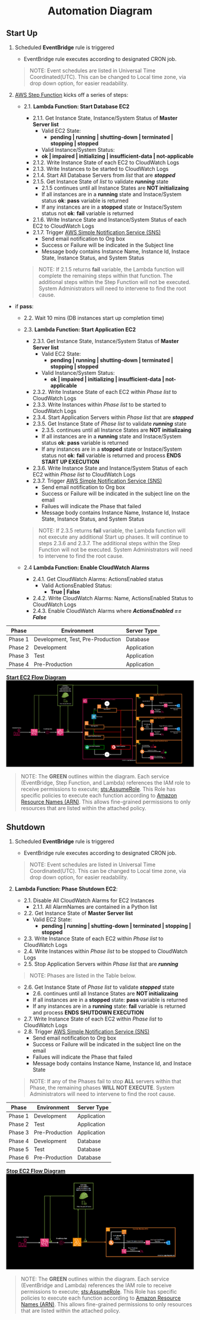 # <p align="center">**Automation Diagram**</p>
## **Start Up**

1. Scheduled **EventBridge** rule is triggered
   - EventBridge rule executes according to designated CRON job.

   > NOTE: Event schedules are listed in Universal Time Coordinated(UTC). This can be changed to Local time zone, via drop down option, for easier readability.

2. [AWS Step Function](https://docs.aws.amazon.com/step-functions/latest/dg/welcome.html) kicks off a series of steps: 
   - 2.1. **Lambda Function: Start Database EC2**
     - 2.1.1. Get Instance State, Instance/System Status of **Master Server list**
       - Valid EC2 State:
         - **pending | running | shutting-down | terminated | stopping | stopped**
       - Valid Instance/System Status:
        - **ok | impaired | initializing | insufficient-data | not-applicable**
     - 2.1.2. Write Instance State of each EC2 to CloudWatch Logs
     - 2.1.3. Write Instances to be started to CloudWatch Logs
     - 2.1.4. Start All Database Servers from *list* that are ***stopped***
     - 2.1.5. Get Instance State of *list* to validate ***running*** state
       - 2.1.5 continues until all Instance States are **NOT initializaing**
       - If all instances are in a **running** state  and  Instace/System status **ok**: **pass** variable is returned
       - If any instances are in a **stopped** state or Instace/System status not **ok**: **fail** variable is returned
     - 2.1.6. Write Instance State and Instance/System Status of each EC2 to CloudWatch Logs
     - 2.1.7. Trigger [AWS Simple Notification Service (SNS)](https://docs.aws.amazon.com/sns/latest/dg/welcome.html)
       - Send email notification to Org box
       - Success or Failure will be indicated in the Subject line
       - Message body contains Instance Name, Instance Id, Instace State, Instance Status, and System Status
      
     > NOTE: If 2.1.5 returns **fail** variable, the Lambda function will complete the remaining steps within that function. The additional steps within the Step Function will not be executed. System Administrators will need to intervene to find the root cause.
      
- if **pass**: 
  - 2.2. Wait 10 mins (DB instances start up completion time)
  - 2.3. **Lambda Function: Start Application EC2**
    - 2.3.1. Get Instance State, Instance/System Status of **Master Server list**
      - Valid EC2 State:
        - **pending | running | shutting-down | terminated | stopping | stopped**
      - Valid Instance/System Status:
        - **ok | impaired | initializing | insufficient-data | not-applicable**
    - 2.3.2. Write Instance State of each EC2 within *Phase list* to CloudWatch Logs
    - 2.3.3. Write Instances within *Phase list* to be started to CloudWatch Logs
    - 2.3.4. Start Application Servers within *Phase list* that are ***stopped***
    - 2.3.5. Get Instance State of *Phase list* to validate ***running*** state
      - 2.3.5. continues until all Instance States are **NOT initializaing**
      - If all instances are in a **running** state  and  Instace/System status **ok**: **pass** variable is returned
      - If any instances are in a **stopped** state or Instace/System status not **ok**: **fail** variable is returned and process **ENDS START UP EXECUTION**
    - 2.3.6. Write Instance State and Instance/System Status of each EC2 within *Phase list* to CloudWatch Logs
    - 2.3.7. Trigger [AWS Simple Notification Service (SNS)](https://docs.aws.amazon.com/sns/latest/dg/welcome.html)
      - Send email notification to Org box
      - Success or Failure will be indicated in the subject line on the email
      - Failues will indicate the Phase that failed
      - Message body contains Instance Name, Instance Id, Instace State, Instance Status, and System Status

    > NOTE: If 2.3.5 returns **fail** variable, the Lambda function will not execute any additional Start up phases. It will continue to steps 2.3.6 and 2.3.7. The additional steps within the Step Function will not be executed. System Administrators will need to intervene to find the root cause.

  - 2.4 **Lambda Function: Enable CloudWatch Alarms**
    - 2.4.1. Get CloudWatch Alarms: ActionsEnabled status
      - Valid ActionsEnabled Status:
        - **True | False**
    - 2.4.2. Write CloudWatch Alarms: Name, ActionsEnabled Status to CloudWatch Logs
    - 2.4.3. Enable CloudWatch Alarms where ***ActionsEnabled == False***

| Phase | Environment | Server Type |
|-------|-------------|-------------|
| Phase 1 | Development, Test, Pre-Production | Database |
| Phase 2 | Development | Application |
| Phase 3 | Test | Application |
| Phase 4 | Pre-Production | Application |

[**Start EC2 Flow Diagram**](/source/images/lambda_startup_diagram.PNG)
<img src="/source/images/lambda_startup_diagram.PNG">

> NOTE: The **GREEN** outlines within the diagram. Each service (EventBridge, Step Function, and Lambda) references the IAM role to receive permissions to execute; [sts:AssumeRole](https://docs.aws.amazon.com/STS/latest/APIReference/API_AssumeRole.html). This Role has specific policies to execute each function according to [Amazon Resource Names (ARN)](https://docs.aws.amazon.com/general/latest/gr/aws-arns-and-namespaces.html). This allows fine-grained permissions to only resources that are listed within the attached policy.

## **Shutdown**

1. Scheduled **EventBridge** rule is triggered
   - EventBridge rule executes according to designated CRON job.

   > NOTE: Event schedules are listed in Universal Time Coordinated(UTC). This can be changed to Local time zone, via drop down option, for easier readability.

2. **Lambda Function: Phase Shutdown EC2**:
   - 2.1. Disable All CloudWatch Alarms for EC2 Instances
     - 2.1.1. All AlarmNames are contained in a Python list
   - 2.2. Get Instance State of **Master Server list**
     - Valid EC2 State:
       - **pending | running | shutting-down | terminated | stopping | stopped**
   - 2.3. Write Instance State of each EC2 within *Phase list* to CloudWatch Logs
   - 2.4. Write Instances within *Phase list* to be stopped to CloudWatch Logs
   - 2.5. Stop Application Servers within *Phase list* that are ***running***

   > NOTE: Phases are listed in the Table below.

   - 2.6. Get Instance State of *Phase list* to validate ***stopped*** state
     - 2.6. continues until all Instance States are **NOT initializaing**
     - If all instances are in a **stopped** state: **pass** variable is returned
     - If any instances are in a **running** state: **fail** variable is returned and process **ENDS SHUTDOWN EXECUTION**
   - 2.7. Write Instance State of each EC2 within *Phase list* to CloudWatch Logs
   - 2.8. Trigger [AWS Simple Notification Service (SNS)](https://docs.aws.amazon.com/sns/latest/dg/welcome.html)
     - Send email notification to Org box
     - Success or Failure will be indicated in the subject line on the email
     - Failues will indicate the Phase that failed
     - Message body contains Instance Name, Instance Id, and Instace State

   > NOTE: If any of the Phases fail to stop **ALL** servers within that Phase, the remaining phases **WILL NOT EXECUTE**. System Administrators will need to intervene to find the root cause. 

| Phase | Environment | Server Type|
|-------|-------------|------------|
| Phase 1 | Development | Application |
| Phase 2 | Test | Application |
| Phase 3 | Pre-Production | Application |
| Phase 4 | Development | Database |
| Phase 5 | Test | Database |
| Phase 6 | Pre-Production | Database |

[**Stop EC2 Flow Diagram**](/source/images/lambda_startup_diagram1.PNG)
<img src="/source/images/lambda_shutdown_diagram1.png">

> NOTE: The **GREEN** outlines within the diagram. Each service (EventBridge and Lambda) references the IAM role to receive permissions to execute; [sts:AssumeRole](https://docs.aws.amazon.com/STS/latest/APIReference/API_AssumeRole.html). This Role has specific policies to execute each function according to [Amazon Resource Names (ARN)](https://docs.aws.amazon.com/general/latest/gr/aws-arns-and-namespaces.html). This allows fine-grained permissions to only resources that are listed within the attached policy.
